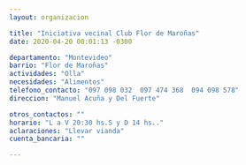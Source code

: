 ```yaml
---
layout: organizacion

title: "Iniciativa vecinal Club Flor de Maroñas"
date: 2020-04-20 00:01:13 -0300

departamento: "Montevideo"
barrio: "Flor de Maroñas"
actividades: "Olla"
necesidades: "Alimentos"
telefono_contacto: "097 098 032  097 474 368  094 098 578"
direccion: "Manuel Acuña y Del Fuerte"

otros_contactos: ""
horario: "L a V 20:30 hs.S y D 14 hs.."
aclaraciones: "Llevar vianda"
cuenta_bancaria: ""

---
```

